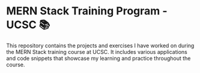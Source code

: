 # MERN Stack Training Program - UCSC 📚

This repository contains the projects and exercises I have worked on during the MERN Stack training course at UCSC. 
It includes various applications and code snippets that showcase my learning and practice throughout the course.
